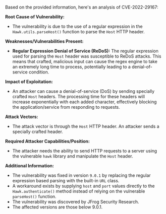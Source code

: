 Based on the provided information, here's an analysis of CVE-2022-29167:

**Root Cause of Vulnerability:**
- The vulnerability is due to the use of a regular expression in the `Hawk.utils.parseHost()` function to parse the `Host` HTTP header.

**Weaknesses/Vulnerabilities Present:**
- **Regular Expression Denial of Service (ReDoS):** The regular expression used for parsing the `Host` header was susceptible to ReDoS attacks. This means that crafted, malicious input can cause the regex engine to take an extremely long time to process, potentially leading to a denial-of-service condition.

**Impact of Exploitation:**
- An attacker can cause a denial-of-service (DoS) by sending specially crafted `Host` headers. The processing time for these headers will increase exponentially with each added character, effectively blocking the application/service from responding to requests.

**Attack Vectors:**
- The attack vector is through the `Host` HTTP header. An attacker sends a specially crafted header.

**Required Attacker Capabilities/Position:**
- The attacker needs the ability to send HTTP requests to a server using the vulnerable `hawk` library and manipulate the `Host` header.

**Additional Information:**
- The vulnerability was fixed in version `9.0.1` by replacing the regular expression based parsing with the built-in `URL` class.
- A workaround exists by supplying `host` and `port` values directly to the `Hawk.authenticate()` method instead of relying on the vulnerable `parseHost()` function.
- The vulnerability was discovered by JFrog Security Research.
- The affected versions are those below 9.0.1.